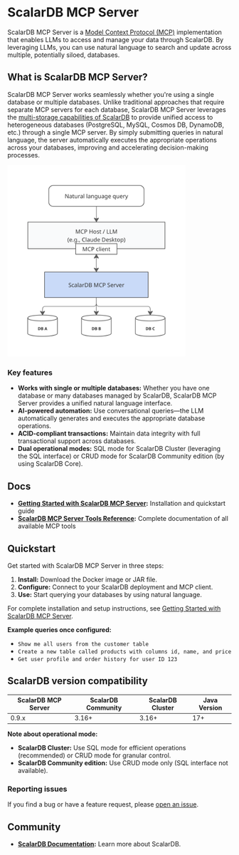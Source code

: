 # ScalarDB MCP Server

ScalarDB MCP Server is a [Model Context Protocol (MCP)](https://modelcontextprotocol.io/) implementation that enables LLMs to access and manage your data through ScalarDB. By leveraging LLMs, you can use natural language to search and update across multiple, potentially siloed, databases.

## What is ScalarDB MCP Server?

ScalarDB MCP Server works seamlessly whether you're using a single database or multiple databases. Unlike traditional approaches that require separate MCP servers for each database, ScalarDB MCP Server leverages the [multi-storage capabilities of ScalarDB](https://scalardb.scalar-labs.com/docs/latest/multi-storage-transactions) to provide unified access to heterogeneous databases (PostgreSQL, MySQL, Cosmos DB, DynamoDB, etc.) through a single MCP server. By simply submitting queries in natural language, the server automatically executes the appropriate operations across your databases, improving and accelerating decision-making processes.

<img src="docs/images/architecture.png" alt="ScalarDB MCP Server Architecture" width="400">

### Key features

- **Works with single or multiple databases:** Whether you have one database or many databases managed by ScalarDB, ScalarDB MCP Server provides a unified natural language interface.
- **AI-powered automation:** Use conversational queries—the LLM automatically generates and executes the appropriate database operations.
- **ACID-compliant transactions:** Maintain data integrity with full transactional support across databases.
- **Dual operational modes:** SQL mode for ScalarDB Cluster (leveraging the SQL interface) or CRUD mode for ScalarDB Community edition (by using ScalarDB Core).

## Docs

* **[Getting Started with ScalarDB MCP Server](https://scalardb.scalar-labs.com/docs/latest/scalardb-mcp-server/getting-started):** Installation and quickstart guide
* **[ScalarDB MCP Server Tools Reference](https://scalardb.scalar-labs.com/docs/latest/scalardb-mcp-server/tools-reference):** Complete documentation of all available MCP tools

## Quickstart

Get started with ScalarDB MCP Server in three steps:

1. **Install:** Download the Docker image or JAR file.
2. **Configure:** Connect to your ScalarDB deployment and MCP client.
3. **Use:** Start querying your databases by using natural language.

For complete installation and setup instructions, see [Getting Started with ScalarDB MCP Server](https://scalardb.scalar-labs.com/docs/latest/scalardb-mcp-server/getting-started).

**Example queries once configured:**

- `Show me all users from the customer table`
- `Create a new table called products with columns id, name, and price`
- `Get user profile and order history for user ID 123`

## ScalarDB version compatibility

| ScalarDB MCP Server | ScalarDB Community | ScalarDB Cluster | Java Version |
|---------------------|--------------------|------------------|--------------|
| 0.9.x               | 3.16+              | 3.16+            | 17+          |

**Note about operational mode:**
- **ScalarDB Cluster:** Use SQL mode for efficient operations (recommended) or CRUD mode for granular control.
- **ScalarDB Community edition:** Use CRUD mode only (SQL interface not available).

### Reporting issues

If you find a bug or have a feature request, please [open an issue](https://github.com/scalar-labs/scalardb-mcp-server/issues).

## Community

- **[ScalarDB Documentation](https://scalardb.scalar-labs.com/):** Learn more about ScalarDB.
